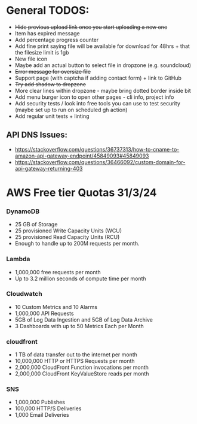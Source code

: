 # General TODOS:
* ~~Hide previous upload link once you start uploading a new one~~
* Item has expired message
* Add percentage progress counter 
* Add fine print saying file will be available for download for 48hrs + that the filesize limit is 1gb 
* New file icon
* Maybe add an actual button to select file in dropzone (e.g. soundcloud) 
* ~~Error message for oversize file~~
* Support page (with captcha if adding contact form) + link to GitHub 
* ~~Try add shadow to dropzone~~
* More clear lines within dropzone - maybe bring dotted border inside  bit 
* Add menu burger icon to open other pages - cli info, project info 
* Add security tests / look into free tools you can use to test security (maybe set up to run on scheduled gh action)
* Add regular unit tests + linting 


## API DNS Issues:
  - https://stackoverflow.com/questions/36737313/how-to-cname-to-amazon-api-gateway-endpoint/45849093#45849093
  - https://stackoverflow.com/questions/36466092/custom-domain-for-api-gateway-returning-403


# AWS Free tier Quotas 31/3/24

### DynamoDB
* 25 GB of Storage
* 25 provisioned Write Capacity Units (WCU)
* 25 provisioned Read Capacity Units (RCU)
* Enough to handle up to 200M requests per month.

### Lambda
* 1,000,000 free requests per month
* Up to 3.2 million seconds of compute time per month

### Cloudwatch
* 10 Custom Metrics and 10 Alarms
* 1,000,000 API Requests
* 5GB of Log Data Ingestion and 5GB of Log Data Archive
* 3 Dashboards with up to 50 Metrics Each per Month

### cloudfront 
* 1 TB of data transfer out to the internet per month
* 10,000,000 HTTP or HTTPS Requests per month
* 2,000,000 CloudFront Function invocations per month
* 2,000,000 CloudFront KeyValueStore reads per month

### SNS
* 1,000,000 Publishes
* 100,000 HTTP/S Deliveries
* 1,000 Email Deliveries

